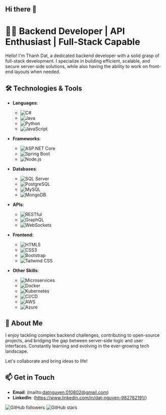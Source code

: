 ## Hi there 👋

# 👨‍💻 Backend Developer | API Enthusiast | Full-Stack Capable

Hello! I'm Thanh Dat, a dedicated backend developer with a solid grasp of full-stack development. I specialize in building efficient, scalable, and secure server-side solutions, while also having the ability to work on front-end layouts when needed.

## 🛠 Technologies & Tools

- **Languages**: 
  - ![C#](https://img.shields.io/badge/-C%23-5C2D91?style=flat&logo=c-sharp&logoColor=white)
  - ![Java](https://img.shields.io/badge/-Java-007396?style=flat&logo=java&logoColor=white)
  - ![Python](https://img.shields.io/badge/-Python-3776AB?style=flat&logo=python&logoColor=white)
  - ![JavaScript](https://img.shields.io/badge/-JavaScript-F7DF1E?style=flat&logo=javascript&logoColor=black)

- **Frameworks**: 
  - ![ASP.NET Core](https://img.shields.io/badge/-ASP.NET%20Core-3399FF?style=flat&logo=dot-net&logoColor=white)
  - ![Spring Boot](https://img.shields.io/badge/-Spring%20Boot-6DB33F?style=flat&logo=spring&logoColor=white)
  - ![Node.js](https://img.shields.io/badge/-Node.js-339933?style=flat&logo=node.js&logoColor=white)

- **Databases**: 
  - ![SQL Server](https://img.shields.io/badge/-SQL%20Server-CC2927?style=flat&logo=microsoft-sql-server&logoColor=white)
  - ![PostgreSQL](https://img.shields.io/badge/-PostgreSQL-336791?style=flat&logo=postgresql&logoColor=white)
  - ![MySQL](https://img.shields.io/badge/-MySQL-4479A1?style=flat&logo=mysql&logoColor=white)
  - ![MongoDB](https://img.shields.io/badge/-MongoDB-47A248?style=flat&logo=mongodb&logoColor=white)

- **APIs**: 
  - ![RESTful](https://img.shields.io/badge/-RESTful-00BFFF?style=flat&logo=api&logoColor=white)
  - ![GraphQL](https://img.shields.io/badge/-GraphQL-E10098?style=flat&logo=graphql&logoColor=white)
  - ![WebSockets](https://img.shields.io/badge/-WebSockets-4F5D73?style=flat&logo=websockets&logoColor=white)

- **Frontend**: 
  - ![HTML5](https://img.shields.io/badge/-HTML5-E34F26?style=flat&logo=html5&logoColor=white)
  - ![CSS3](https://img.shields.io/badge/-CSS3-1572B6?style=flat&logo=css3&logoColor=white)
  - ![Bootstrap](https://img.shields.io/badge/-Bootstrap-563D7C?style=flat&logo=bootstrap&logoColor=white)
  - ![Tailwind CSS](https://img.shields.io/badge/-Tailwind%20CSS-06B6D4?style=flat&logo=tailwind-css&logoColor=white)

- **Other Skills**: 
  - ![Microservices](https://img.shields.io/badge/-Microservices-000000?style=flat&logo=microservices&logoColor=white)
  - ![Docker](https://img.shields.io/badge/-Docker-2496ED?style=flat&logo=docker&logoColor=white)
  - ![Kubernetes](https://img.shields.io/badge/-Kubernetes-326CE5?style=flat&logo=kubernetes&logoColor=white)
  - ![CI/CD](https://img.shields.io/badge/-CI%2FCD-000000?style=flat&logo=gitlab&logoColor=white)
  - ![AWS](https://img.shields.io/badge/-AWS-232F3E?style=flat&logo=amazon-aws&logoColor=white)
  - ![Azure](https://img.shields.io/badge/-Azure-0089D6?style=flat&logo=microsoft-azure&logoColor=white)

## 🚀 About Me

I enjoy tackling complex backend challenges, contributing to open-source projects, and bridging the gap between server-side logic and user interfaces. Constantly learning and evolving in the ever-growing tech landscape.

Let's collaborate and bring ideas to life!

## 📫 Get in Touch

- **Email**: (mailto:datnguyen.010802@gmail.com)
- **LinkedIn**: (https://www.linkedin.com/in/dat-nguyen-982782191/)

![GitHub followers](https://img.shields.io/github/followers/nguyenthanhdat1234?style=social)
![GitHub stars](https://img.shields.io/github/stars/nguyenthanhdat1234?style=social)

